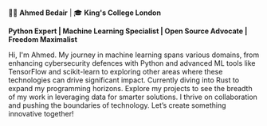 👨‍💻 **Ahmed Bedair** | 🎓 **King's College London**

**Python Expert | Machine Learning Specialist | Open Source Advocate | Freedom Maximalist**

Hi, I'm Ahmed. My journey in machine learning spans various domains, from enhancing cybersecurity defences with Python and advanced ML tools like TensorFlow and scikit-learn to exploring other areas where these technologies can drive significant impact. Currently diving into Rust to expand my programming horizons. Explore my projects to see the breadth of my work in leveraging data for smarter solutions. I thrive on collaboration and pushing the boundaries of technology. Let’s create something innovative together!
